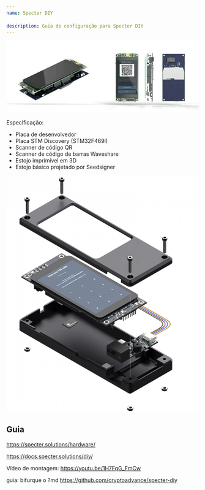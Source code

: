 ```yaml
---
name: Specter DIY

description: Guia de configuração para Specter DIY
---
```


![capa](assets/cover.jpeg)

Especificação:

- Placa de desenvolvedor
- Placa STM Discovery (STM32F469I)
- Scanner de código QR
- Scanner de código de barras Waveshare
- Estojo imprimível em 3D
- Estojo básico projetado por Seedsigner

![visualização do dispositivo](assets/2.webp)

## Guia

https://specter.solutions/hardware/

https://docs.specter.solutions/diy/

Vídeo de montagem: https://youtu.be/1H7FqG_FmCw

guia: bifurque o ?md https://github.com/cryptoadvance/specter-diy
